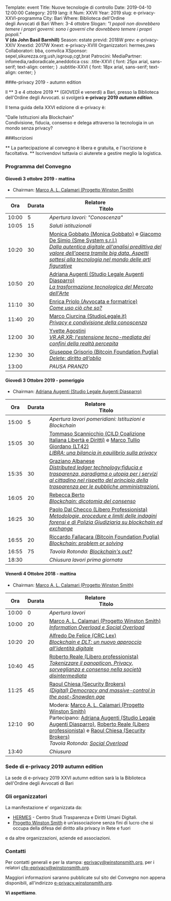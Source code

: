 Template: event
Title: Nuove tecnologie di controllo
Date: 2019-04-10 12:00:00
Category: 2019
lang: it
Num: XXVII
Year: 2019
slug: e-privacy-XXVI-programma
City: Bari
Where: Biblioteca dell'Ordine<br/>degli Avvocati di Bari
When: 3-4 ottobre
Slogan: <i>"I popoli non dovrebbero temere i propri governi: sono i governi che dovrebbero temere i propri popoli."</i><br/><b>V (da John Basil Barnhill)</b>
Season: estate
previd: 2018W
prev: e-privacy-XXIV
Xnextid: 2017W
Xnext: e-privacy-XVIII
Organizzatori: hermes,pws
Collaboratori: bba, comvilca
XSponsor: sepel,sikurezza.org,ush,isgroup,cgt,brat
Patrocini: 
MediaPartner: infomedia,radioradicale,aneddotica
css: .title-XXVI { font: 25px arial, sans-serif; text-align: center; }   .subtitle-XXVI { font: 18px arial, sans-serif; text-align: center; }

###e-privacy 2019 - autumn edition

Il ** 3 e 4 ottobre 2019 ** (GIOVEDÌ e venerdì) a Bari, presso la
Biblioteca dell'Ordine degli Avvocati.  si svolgerà **e-privacy 2019
_autumn edition_**.

Il tema guida della XXVI edizione di e-privacy è:

<div class="title-XXVI">"Dalle Istituzioni alla Blockchain"</div>
<div class="subtitle-XXVI">Condivisione, fiducia, consenso e delega attraverso la tecnologia in un mondo senza privacy?</div>


###Iscrizioni

** La partecipazione al convegno è libera e gratuita, e l'iscrizione è facoltativa. **
Iscrivendovi tuttavia ci aiuterete a gestire meglio la logistica.

<!--
<div class="linkbutton"><a class="linkbutton"  href="http://lists.xed.it/ep2019-registration-form">Iscriviti!</a></div>
-->

<!-- **Come arrivare, come fare una donazione, FAQ per i relatori **:  vedi il box a destra piu' in basso. -->

### <a name="programma"></a>Programma del Convegno

#### <a name="vem"></a>Giovedì 3 ottobre 2019 - mattina

 * Chairman: <a href="/e-privacy-XXVI-relatori.html#calamari">Marco A. L. Calamari (Progetto Winston Smith)</a>
 

**Ora** | Durata | **Relatore**&nbsp;&nbsp;&nbsp;&nbsp;&nbsp;&nbsp;&nbsp;&nbsp;&nbsp;&nbsp;&nbsp;&nbsp;&nbsp;&nbsp;&nbsp;&nbsp; <br/> **Titolo**
------- | --- | ------- 
10:00|5|<span class='talk'><em>*Apertura lavori*: "Conoscenza"</em></span>
10:05|15|<span class='talk'><em>*Saluti istituzionali*</em></span>
10:20|30|<span class='talk'><a href="/e-privacy-XXVI-relatori.html#gobbato">Monica Gobbato (Monica Gobbato)</a> e <a href="/e-privacy-XXVI-relatori.html#desimio">Giacomo De Simio (Sme System s.r.l.)</a><br/><em><a name='1m01'></a><a href="/e-privacy-XXVI-interventi.html#gobbato">Dalla autentica digitale all'analisi predittiva del valore dell'opera tramite big data. Aspetti sottesi alla tecnologia nel mondo delle arti figurative</a></em></span>
10:50|20|<span class='talk'><a href="/e-privacy-XXVI-relatori.html#augenti">Adriana Augenti (Studio Legale Augenti Diasparro)</a><br/><em><a name='1m02'></a><a href="/e-privacy-XXVI-interventi.html#augenti">La trasformazione tecnologica del Mercato dell'Arte</a></em></span>
11:10|30|<span class='talk'><a href="/e-privacy-XXVI-relatori.html#priolo">Enrica Priolo (Avvocata e formatrice)</a><br/><em><a name='1m03'></a><a href="/e-privacy-XXVI-interventi.html#priolo">Come uso ciò che so?</a></em></span>
11:40|20|<span class='talk'><a href="/e-privacy-XXVI-relatori.html#ciurcina">Marco Ciurcina (StudioLegale.it)</a><br/><em><a name='1m04'></a><a href="/e-privacy-XXVI-interventi.html#ciurcina">Privacy e condivisione della conoscenza</a></em></span>
12:00|30|<span class='talk'><a href="/e-privacy-XXVI-relatori.html#agostini">Yvette Agostini </a><br/><em><a name='1m05'></a><a href="/e-privacy-XXVI-interventi.html#agostini">VR,AR,XR: l'estensione tecno-mediata dei confini della realtà percepita</a></em></span>
12:30|30|<span class='talk'><a href="/e-privacy-XXVI-relatori.html#grisorio">Giuseppe Grisorio (Bitcoin Foundation Puglia)</a><br/><em><a name='1m06'></a><a href="/e-privacy-XXVI-interventi.html#grisorio">Delete: diritto all’oblio</a></em></span>
13:00||<span class='talk'><em>*PAUSA PRANZO*</em></span>

#### <a name="vep"></a>Giovedì 3 Ottobre 2019 - pomeriggio

* Chairman: <a href="/e-privacy-XXVI-relatori.html#augenti">Adriana Augenti (Studio Legale Augenti Diasparro)</a>

**Ora** | Durata | **Relatore**&nbsp;&nbsp;&nbsp;&nbsp;&nbsp;&nbsp;&nbsp;&nbsp;&nbsp;&nbsp;&nbsp;&nbsp;&nbsp;&nbsp;&nbsp;&nbsp; <br/> **Titolo**
------- | --- | ------- 
15:00|5|<span class='talk'><em>Apertura lavori pomeridiani: Istituzioni e Blockchain</em></span>
15:05|30|<span class='talk'><a href="/e-privacy-XXVI-relatori.html#scannicchio">Tommaso Scannicchio (CILD Coalizione Italiana Libertà e Diritti)</a> e <a href="/e-privacy-XXVI-relatori.html#giordano">Marco Tullio Giordano (LT42)</a><br/><em><a name='1p01'></a><a href="/e-privacy-XXVI-interventi.html#scannicchio">LIBRA: una bilancia in equilibrio sulla privacy</a></em></span>
15:35|30|<span class='talk'><a href="/e-privacy-XXVI-relatori.html#albanese">Graziano Albanese </a><br/><em><a name='1p02'></a><a href="/e-privacy-XXVI-interventi.html#albanese">Distributed ledger technology:fiducia e trasparenza, paradigma o utopia per i servizi al cittadino nel rispetto del principio della trasparenza per le pubbliche amministrazioni.</a></em></span>
16:05|20|<span class='talk'><a href="/e-privacy-XXVI-relatori.html#berto">Rebecca Berto </a><br/><em><a name='1p03'></a><a href="/e-privacy-XXVI-interventi.html#berto">Blockchain: dicotomia del consenso</a></em></span>
16:25|30|<span class='talk'><a href="/e-privacy-XXVI-relatori.html#dalchecco">Paolo Dal Checco (Libero Professionista)</a><br/><em><a name='1p04'></a><a href="/e-privacy-XXVI-interventi.html#dalchecco">Metodologie, procedure e limiti delle indagini forensi e di Polizia Giudiziaria su blockchain ed exchange</a></em></span>
16:55|20|<span class='talk'><a href="/e-privacy-XXVI-relatori.html#fallacara">Riccardo Fallacara (Bitcoin Foundation Puglia)</a><br/><em><a name='1p05'></a><a href="/e-privacy-XXVI-interventi.html#fallacara">Blockchain: problem or solving</a></em></span>
16:55|75|<span class='talk'><em><a name='1p06'></a>Tavola Rotonda: <a href="/e-privacy-XXVI-interventi.html#tavola1">Blockchain's out?</a></em></span>
18:30||<span class='talk'><em>Chiusura lavori prima giornata</em></span>

#### <a name="sam"></a>Venerdì 4 Ottobre 2018 - mattina

* Chairman: <a href="/e-privacy-XXVI-relatori.html#calamari">Marco A. L. Calamari (Progetto Winston Smith)</a>

 **Ora** | Durata | **Relatore**&nbsp;&nbsp;&nbsp;&nbsp;&nbsp;&nbsp;&nbsp;&nbsp;&nbsp;&nbsp;&nbsp;&nbsp;&nbsp;&nbsp;&nbsp;&nbsp; <br/> **Titolo** 
------- | --- | ------- 
10:00|0|<span class='talk'><em>*Apertura lavori*</em></span>
10:00|20|<span class='talk'><a href="/e-privacy-XXVI-relatori.html#calamari">Marco A. L. Calamari (Progetto Winston Smith)</a><br/><em><a name='2m01'></a><a href="/e-privacy-XXVI-interventi.html#calamari">Information Overload e Social Overload</a></em></span>
10:20|20|<span class='talk'><a href="/e-privacy-XXVI-relatori.html#defelice">Alfredo De Felice (CRC Lex)</a><br/><em><a name='2m02'></a><a href="/e-privacy-XXVI-interventi.html#defelice">Blockchain e DLT: un nuovo approccio all'identità digitale</a></em></span>
10:40|45|<span class='talk'><a href="/e-privacy-XXVI-relatori.html#reale">Roberto Reale (Libero professionista)</a><br/><em><a name='2m03'></a><a href="/e-privacy-XXVI-interventi.html#reale">Tokenizzare il panopticon. Privacy, sorveglianza e consenso nella società disintermediata</a></em></span>
11:25|45|<span class='talk'><a href="/e-privacy-XXVI-relatori.html#chiesa">Raoul Chiesa (Security Brokers)</a><br/><em><a name='2m04'></a><a href="/e-privacy-XXVI-interventi.html#chiesa">(Digital) Democracy and massive-control in the post-Snowden age</a></em></span>
12:10|90|<span class='talk'>Modera: <a href="/e-privacy-XXVI-relatori.html#calamari">Marco A. L. Calamari (Progetto Winston Smith)</a><br/>Partecipano: <a href="/e-privacy-XXVI-relatori.html#augenti">Adriana Augenti (Studio Legale Augenti Diasparro)</a>, <a href="/e-privacy-XXVI-relatori.html#reale">Roberto Reale (Libero professionista)</a> e <a href="/e-privacy-XXVI-relatori.html#chiesa">Raoul Chiesa (Security Brokers)</a><br/><em><a name='2m05'></a>Tavola Rotonda: <a href="/e-privacy-XXVI-interventi.html#tavola2">Social Overload</a></em></span>
13:40||<span class='talk'><em>*Chiusura*</em></span>

### Sede di e-privacy 2019 autumn edition

La sede di e-privacy 2019 XXVI autumn edition sarà la la Biblioteca dell'Ordine degli Avvocati di Bari

### Gli organizzatori

La manifestazione e’ organizzata da:

 - [HERMES](http://logioshermes.org/) \- Centro Studi Trasparenza e Diritti Umani Digitali.
 - [Progetto Winston Smith](http://pws.winstonsmith.org/) è un’associazione senza fini di lucro che si occupa della difesa del diritto alla privacy in Rete e fuori

e da altre organizzazioni, aziende ed associazioni.


### Contatti

Per contatti generali e per la
stampa: [eprivacy@winstonsmith.org](mailto:eprivacy@winstonsmith.org),
per i relatori
[cfp-eprivacy@winstonsmith.org](mailto:cfp-eprivacy@winstonsmith.org).

Maggiori informazioni saranno pubblicate sul sito del Convegno non appena
disponibili, all'indirizzo [e-privacy.winstonsmith.org](http://e-privacy.winstonsmith.org).

**Vi aspettiamo**.
